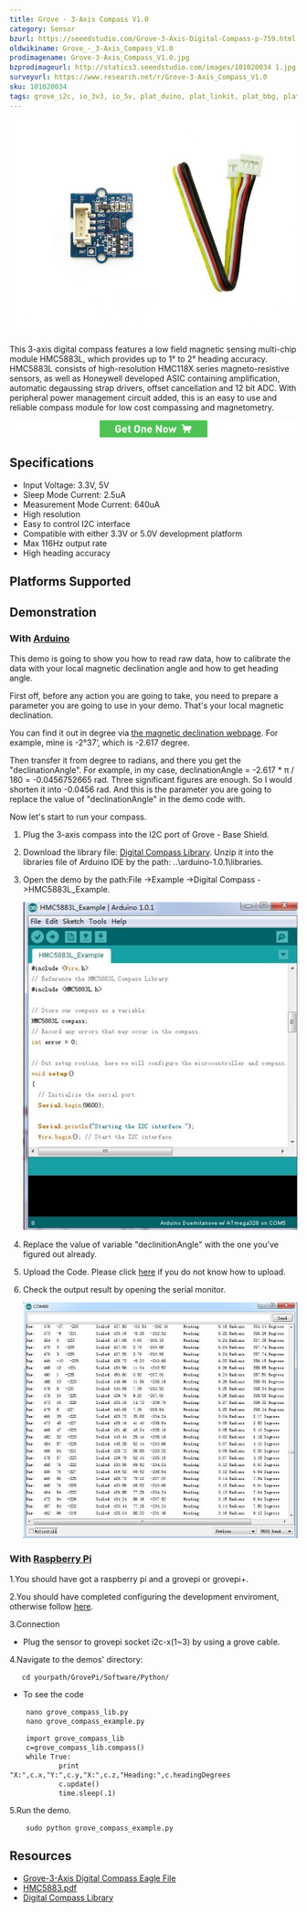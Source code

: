 ```yaml
---
title: Grove - 3-Axis Compass V1.0
category: Sensor
bzurl: https://seeedstudio.com/Grove-3-Axis-Digital-Compass-p-759.html
oldwikiname: Grove_-_3-Axis_Compass_V1.0
prodimagename: Grove-3-Axis_Compass_V1.0.jpg
bzprodimageurl: http://statics3.seeedstudio.com/images/101020034 1.jpg
surveyurl: https://www.research.net/r/Grove-3-Axis_Compass_V1.0
sku: 101020034
tags: grove_i2c, io_3v3, io_5v, plat_duino, plat_linkit, plat_bbg, plat_wio
---
```


![](https://raw.githubusercontent.com/SeeedDocument/Grove-3-Axis_Compass_V1.0/master/img/Grove-3-Axis_Compass_V1.0.jpg)

This 3-axis digital compass features a low field magnetic sensing multi-chip module HMC5883L, which provides up to 1° to 2° heading accuracy. HMC5883L consists of high-resolution HMC118X series magneto-resistive sensors, as well as Honeywell developed ASIC containing amplification, automatic degaussing strap drivers, offset cancellation and 12 bit ADC. With peripheral power management circuit added, this is an easy to use and reliable compass module for low cost compassing and magnetometry.

[![](https://raw.githubusercontent.com/SeeedDocument/common/master/Get_One_Now_Banner.png)](http://www.seeedstudio.com/Grove-3-Axis-Digital-Compass-p-759.html)

Specifications
--------------

-   Input Voltage: 3.3V, 5V
-   Sleep Mode Current: 2.5uA
-   Measurement Mode Current: 640uA
-   High resolution
-   Easy to control I2C interface
-   Compatible with either 3.3V or 5.0V development platform
-   Max 116Hz output rate
-   High heading accuracy

Platforms Supported
-------------------

Demonstration
-------------

### With [Arduino](/Arduino "Arduino")

This demo is going to show you how to read raw data, how to calibrate the data with your local magnetic declination angle and how to get heading angle.

First off, before any action you are going to take, you need to prepare a parameter you are going to use in your demo. That's your local magnetic declination.

You can find it out in degree via [the magnetic declination webpage](http://www.magnetic-declination.com/). For example, mine is -2°37’, which is -2.617 degree.

Then transfer it from degree to radians, and there you get the "declinationAngle". For example, in my case, declinationAngle = -2.617 \* π / 180 = -0.0456752665 rad. Three significant figures are enough. So I would shorten it into -0.0456 rad. And this is the parameter you are going to replace the value of "declinationAngle" in the demo code with.

Now let's start to run your compass.

1. Plug the 3-axis compass into the I2C port of Grove - Base Shield.

2. Download the library file: [Digital Compass Library](https://raw.githubusercontent.com/SeeedDocument/Grove-3-Axis_Compass_V1.0/master/res/Digital_Compass.zip). Unzip it into the libraries file of Arduino IDE by the path: ..\\arduino-1.0.1\\libraries.

3. Open the demo by the path:File ->Example ->Digital Compass ->HMC5883L_Example.

    ![](https://raw.githubusercontent.com/SeeedDocument/Grove-3-Axis_Compass_V1.0/master/img/Digital_Compass1.jpg)

4. Replace the value of variable "declinitionAngle" with the one you've figured out already.

5. Upload the Code. Please click [here](/Upload_Code) if you do not know how to upload.

6. Check the output result by opening the serial monitor.

    ![](https://raw.githubusercontent.com/SeeedDocument/Grove-3-Axis_Compass_V1.0/master/img/Digital_Compass2.jpg)

### With [Raspberry Pi](/GrovePiPlus "GrovePi+")

1.You should have got a raspberry pi and a grovepi or grovepi+.

2.You should have completed configuring the development enviroment, otherwise follow [here](/GrovePiPlus#Introducing_the_GrovePi.2B).

3.Connection

-   Plug the sensor to grovepi socket i2c-x(1~3) by using a grove cable.

4.Navigate to the demos' directory:

       cd yourpath/GrovePi/Software/Python/

-   To see the code

```
    nano grove_compass_lib.py       
    nano grove_compass_example.py    
```
```
    import grove_compass_lib
    c=grove_compass_lib.compass()
    while True:
            print "X:",c.x,"Y:",c.y,"X:",c.z,"Heading:",c.headingDegrees
            c.update()
            time.sleep(.1)
```

5.Run the demo.
```
    sudo python grove_compass_example.py
```

Resources
---------

-   [Grove-3-Axis Digital Compass Eagle File](https://raw.githubusercontent.com/SeeedDocument/Grove-3-Axis_Compass_V1.0/master/res/Grove-3-Axis_Digital_Compass_Eagle_File.zip)
-   [HMC5883.pdf](https://raw.githubusercontent.com/SeeedDocument/Grove-3-Axis_Compass_V1.0/master/res/HMC5883.pdf "File:HMC5883.pdf")
-   [Digital Compass Library](https://raw.githubusercontent.com/SeeedDocument/Grove-3-Axis_Compass_V1.0/master/res/Digital_Compass.zip)


<!-- This Markdown file was created from http://www.seeedstudio.com/wiki/Grove_-_3-Axis_Compass_V1.0 -->
